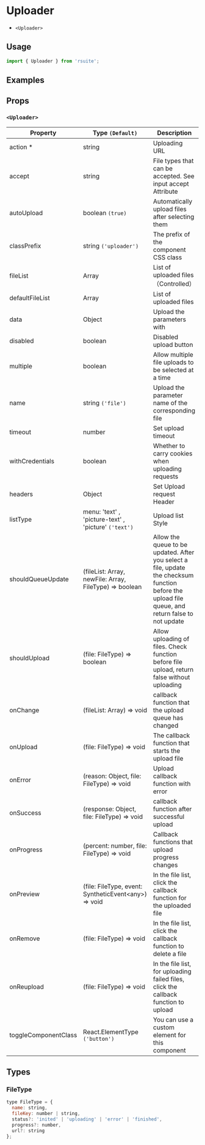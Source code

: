 # Uploader

* `<Uploader>`

## Usage

```js
import { Uploader } from 'rsuite';
```

## Examples

<!--{demo}-->

## Props

### `<Uploader>`

| Property             | Type `(Default)`                                                           | Description                                                                                                                                       |
| -------------------- | -------------------------------------------------------------------------- | ------------------------------------------------------------------------------------------------------------------------------------------------- |
| action \*            | string                                                                     | Uploading URL                                                                                                                                     |
| accept               | string                                                                     | File types that can be accepted. See input accept Attribute                                                                                       |
| autoUpload           | boolean `(true)`                                                           | Automatically upload files after selecting them                                                                                                   |
| classPrefix          | string `('uploader')`                                                      | The prefix of the component CSS class                                                                                                             |
| fileList             | Array<FileType>                                                            | List of uploaded files （Controlled）                                                                                                             |
| defaultFileList      | Array<FileType>                                                            | List of uploaded files                                                                                                                            |
| data                 | Object                                                                     | Upload the parameters with                                                                                                                        |
| disabled             | boolean                                                                    | Disabled upload button                                                                                                                            |
| multiple             | boolean                                                                    | Allow multiple file uploads to be selected at a time                                                                                              |
| name                 | string `('file')`                                                          | Upload the parameter name of the corresponding file                                                                                               |
| timeout              | number                                                                     | Set upload timeout                                                                                                                                |
| withCredentials      | boolean                                                                    | Whether to carry cookies when uploading requests                                                                                                  |
| headers              | Object                                                                     | Set Upload request Header                                                                                                                         |
| listType             | menu: 'text' , 'picture-text' , 'picture' `('text')`                       | Upload list Style                                                                                                                                 |
| shouldQueueUpdate    | (fileList: Array<FileType>, newFile: Array<FileType>, FileType) => boolean | Allow the queue to be updated. After you select a file, update the checksum function before the upload file queue, and return false to not update |
| shouldUpload         | (file: FileType) => boolean                                                | Allow uploading of files. Check function before file upload, return false without uploading                                                       |
| onChange             | (fileList: Array<FileType>) => void                                        | callback function that the upload queue has changed                                                                                               |
| onUpload             | (file: FileType) => void                                                   | The callback function that starts the upload file                                                                                                 |
| onError              | (reason: Object, file: FileType) => void                                   | Upload callback function with error                                                                                                               |
| onSuccess            | (response: Object, file: FileType) => void                                 | callback function after successful upload                                                                                                         |
| onProgress           | (percent: number, file: FileType) => void                                  | Callback functions that upload progress changes                                                                                                   |
| onPreview            | (file: FileType, event: SyntheticEvent&lt;any&gt;) => void                 | In the file list, click the callback function for the uploaded file                                                                               |
| onRemove             | (file: FileType) => void                                                   | In the file list, click the callback function to delete a file                                                                                    |
| onReupload           | (file: FileType) => void                                                   | In the file list, for uploading failed files, click the callback function to upload                                                               |
| toggleComponentClass | React.ElementType `('button')`                                             | You can use a custom element for this component                                                                                                   |

## Types

### FileType

```js
type FileType = {
  name: string,
  fileKey: number | string,
  status?: 'inited' | 'uploading' | 'error' | 'finished',
  progress?: number,
  url?: string
};
```
